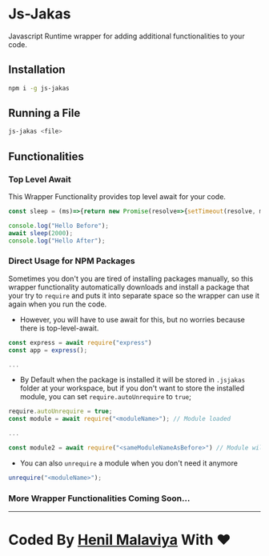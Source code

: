 # Js-Jakas

Javascript Runtime wrapper for adding additional functionalities to your code.

## Installation

```bash
npm i -g js-jakas
```

## Running a File
```bash
js-jakas <file>
```


## Functionalities

### Top Level Await

This Wrapper Functionality provides top level await for your code.

```js
const sleep = (ms)=>{return new Promise(resolve=>{setTimeout(resolve, ms)})};

console.log("Hello Before");
await sleep(2000);
console.log("Hello After");
```


### Direct Usage for NPM Packages

Sometimes you don't you are tired of installing packages manually, so this wrapper functionality automatically downloads and install a package that your try to `require` and puts it into separate space so the wrapper can use it again when you run the code.

- However, you will have to use await for this, but no worries because there is top-level-await.

```js
const express = await require("express")
const app = express();

...
```

- By Default when the package is installed it will be stored in `.jsjakas` folder at your workspace, but if you don't want to store the installed module, you can set `require.autoUnrequire` to `true`;

```js
require.autoUnrequire = true;
const module = await require("<moduleName>"); // Module loaded

...

const module2 = await require("<sameModuleNameAsBefore>") // Module will download again

```

- You can also `unrequire` a module when you don't need it anymore

```js
unrequire("<moduleName>");
```

### More Wrapper Functionalities Coming Soon...

-------------

# Coded By [Henil Malaviya](https://github.com/henil0604) With ❤️
